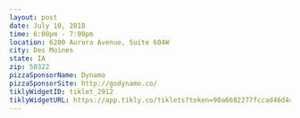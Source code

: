 ```yaml
---
layout: post
date: July 10, 2018
time: 6:00pm - 7:00pm
location: 6200 Aurora Avenue, Suite 604W
city: Des Moines
state: IA
zip: 50322
pizzaSponsorName: Dynamo
pizzaSponsorSite: http://godynamo.co/
tiklyWidgetID: tiklet_2912
tiklyWidgetURL: https://app.tikly.co/tiklets?token=90a6682277fccad46d4c9bdf9c92580fee52e792 
---
```

